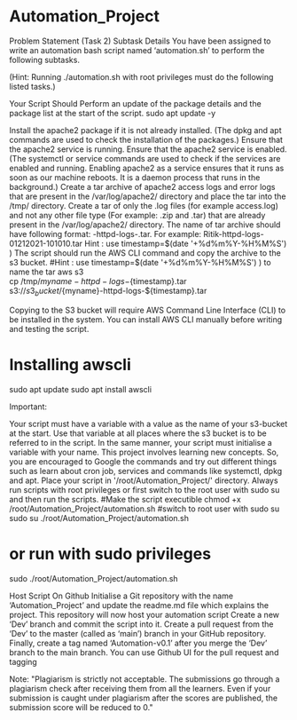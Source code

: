 # Automation_Project

Problem Statement (Task 2)
Subtask Details
You have been assigned to write an automation bash script named ‘automation.sh’ to perform the following subtasks. 

(Hint: Running ./automation.sh with root privileges must do the following listed tasks.)

 

Your Script Should 
Perform an update of the package details and the package list at the start of the script.
sudo apt update -y
 

Install the apache2 package if it is not already installed. (The dpkg and apt commands are used to check the installation of the packages.)
Ensure that the apache2 service is running. 
Ensure that the apache2 service is enabled. (The systemctl or service commands are used to check if the services are enabled and running. Enabling apache2 as a service ensures that it runs as soon as our machine reboots. It is a daemon process that runs in the background.)
Create a tar archive of apache2 access logs and error logs that are present in the /var/log/apache2/ directory and place the tar into the /tmp/ directory. Create a tar of only the .log files (for example access.log) and not any other file type (For example: .zip and .tar) that are already present in the /var/log/apache2/ directory. The name of tar archive should have following format:  <your _name>-httpd-logs-<timestamp>.tar. For example: Ritik-httpd-logs-01212021-101010.tar                                                             Hint : use timestamp=$(date '+%d%m%Y-%H%M%S') )
The script should run the AWS CLI command and copy the archive to the s3 bucket. 
#Hint : use timestamp=$(date '+%d%m%Y-%H%M%S') ) to name  the  tar
aws s3 \
cp /tmp/${myname}-httpd-logs-${timestamp}.tar \
s3://${s3_bucket}/${myname}-httpd-logs-${timestamp}.tar
 

Copying to the S3 bucket will require AWS Command Line Interface (CLI)  to be installed in the system. You can install AWS CLI manually before writing and testing the script. 

# Installing awscli 
sudo apt update
sudo apt install awscli
 

Important:

Your script must have a variable with a value as the name of your s3-bucket at the start. Use that variable at all places where the s3 bucket is to be referred to in the script. In the same manner, your script must initialise a variable with your name. 
This project involves learning new concepts. So, you are encouraged to Google the commands and try out different things such as learn about cron job, services and commands like systemctl, dpkg and apt.
Place your script in '/root/Automation_Project/' directory.
Always run scripts with root privileges or first switch to the root user with sudo su and then run the scripts.
#Make the script executible
chmod  +x  /root/Automation_Project/automation.sh
#switch to root user with sudo su
sudo  su
./root/Automation_Project/automation.sh

# or run with sudo privileges
sudo ./root/Automation_Project/automation.sh
 

Host Script On Github
Initialise a Git repository with the name ‘Automation_Project’ and update the readme.md file which explains the project. This repository will now host your automation script 
Create a new ‘Dev’ branch and commit the script into it. 
Create a pull request from the ‘Dev’ to the master (called as ‘main’) branch in your GitHub repository. 
Finally, create a tag named ‘Automation-v0.1’ after you merge the ‘Dev’ branch to the main branch. You can use Github UI for the pull request and tagging ​​​
 

Note: "Plagiarism is strictly not acceptable. The submissions go through a plagiarism check after receiving them from all the learners. Even if your submission is caught under plagiarism after the scores are published, the submission score will be reduced to 0."
